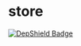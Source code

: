 # store
[![DepShield Badge](https://depshield.sonatype.org/badges/Kalkovaliev/store/depshield.svg)](https://depshield.github.io)
